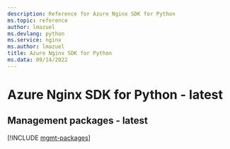 ```yaml
---
description: Reference for Azure Nginx SDK for Python
ms.topic: reference
author: lmazuel
ms.devlang: python
ms.service: nginx
ms.author: lmazuel
title: Azure Nginx SDK for Python
ms.data: 09/14/2022
---
```

# Azure Nginx SDK for Python - latest

## Management packages - latest
[!INCLUDE [mgmt-packages](nginx-mgmt-index.md)]